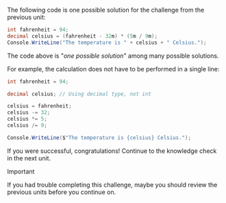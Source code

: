 


The following code is one possible solution for the challenge from the previous unit:

```csharp
int fahrenheit = 94;
decimal celsius = (fahrenheit - 32m) * (5m / 9m);
Console.WriteLine("The temperature is " + celsius + " Celsius.");
```

The code above is "*one possible solution*" among many possible solutions. 

For example, the calculation does not have to be performed in a single line: 

```csharp
int fahrenheit = 94;

decimal celsius; // Using decimal type, not int

celsius = fahrenheit;
celsius -= 32;
celsius *= 5;
celsius /= 9;

Console.WriteLine($"The temperature is {celsius} Celsius.");
```

If you were successful, congratulations! Continue to the knowledge check in the next unit.

> [!IMPORTANT]
> If you had trouble completing this challenge, maybe you should review the previous units before you continue on.
